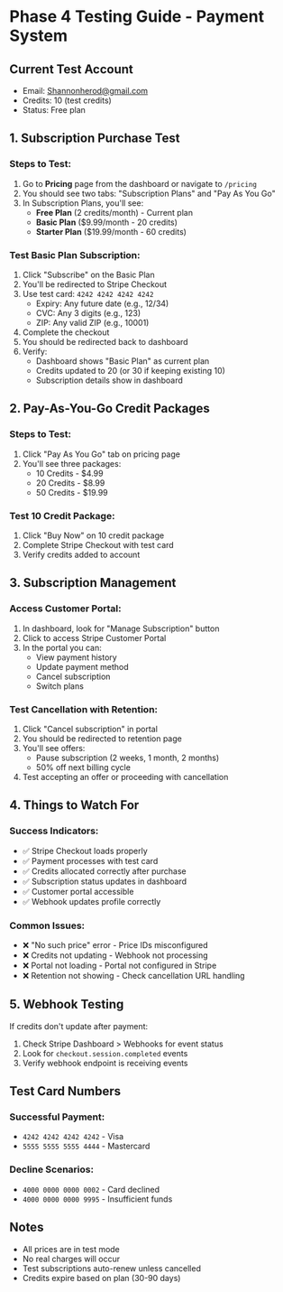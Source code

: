 # Phase 4 Testing Guide - Payment System

## Current Test Account

- Email: Shannonherod@gmail.com
- Credits: 10 (test credits)
- Status: Free plan

## 1. Subscription Purchase Test

### Steps to Test:

1. Go to **Pricing** page from the dashboard or navigate to `/pricing`
2. You should see two tabs: "Subscription Plans" and "Pay As You Go"
3. In Subscription Plans, you'll see:
   - **Free Plan** (2 credits/month) - Current plan
   - **Basic Plan** ($9.99/month - 20 credits)
   - **Starter Plan** ($19.99/month - 60 credits)

### Test Basic Plan Subscription:

1. Click "Subscribe" on the Basic Plan
2. You'll be redirected to Stripe Checkout
3. Use test card: `4242 4242 4242 4242`
   - Expiry: Any future date (e.g., 12/34)
   - CVC: Any 3 digits (e.g., 123)
   - ZIP: Any valid ZIP (e.g., 10001)
4. Complete the checkout
5. You should be redirected back to dashboard
6. Verify:
   - Dashboard shows "Basic Plan" as current plan
   - Credits updated to 20 (or 30 if keeping existing 10)
   - Subscription details show in dashboard

## 2. Pay-As-You-Go Credit Packages

### Steps to Test:

1. Click "Pay As You Go" tab on pricing page
2. You'll see three packages:
   - 10 Credits - $4.99
   - 20 Credits - $8.99
   - 50 Credits - $19.99

### Test 10 Credit Package:

1. Click "Buy Now" on 10 credit package
2. Complete Stripe Checkout with test card
3. Verify credits added to account

## 3. Subscription Management

### Access Customer Portal:

1. In dashboard, look for "Manage Subscription" button
2. Click to access Stripe Customer Portal
3. In the portal you can:
   - View payment history
   - Update payment method
   - Cancel subscription
   - Switch plans

### Test Cancellation with Retention:

1. Click "Cancel subscription" in portal
2. You should be redirected to retention page
3. You'll see offers:
   - Pause subscription (2 weeks, 1 month, 2 months)
   - 50% off next billing cycle
4. Test accepting an offer or proceeding with cancellation

## 4. Things to Watch For

### Success Indicators:

- ✅ Stripe Checkout loads properly
- ✅ Payment processes with test card
- ✅ Credits allocated correctly after purchase
- ✅ Subscription status updates in dashboard
- ✅ Customer portal accessible
- ✅ Webhook updates profile correctly

### Common Issues:

- ❌ "No such price" error - Price IDs misconfigured
- ❌ Credits not updating - Webhook not processing
- ❌ Portal not loading - Portal not configured in Stripe
- ❌ Retention not showing - Check cancellation URL handling

## 5. Webhook Testing

If credits don't update after payment:

1. Check Stripe Dashboard > Webhooks for event status
2. Look for `checkout.session.completed` events
3. Verify webhook endpoint is receiving events

## Test Card Numbers

### Successful Payment:

- `4242 4242 4242 4242` - Visa
- `5555 5555 5555 4444` - Mastercard

### Decline Scenarios:

- `4000 0000 0000 0002` - Card declined
- `4000 0000 0000 9995` - Insufficient funds

## Notes

- All prices are in test mode
- No real charges will occur
- Test subscriptions auto-renew unless cancelled
- Credits expire based on plan (30-90 days)
